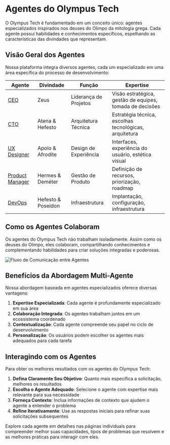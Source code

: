 
# Agentes do Olympus Tech

O Olympus Tech é fundamentado em um conceito único: agentes especializados inspirados nos deuses do Olimpo da mitologia grega. Cada agente possui habilidades e conhecimentos específicos, espelhando as características das divindades que representam.

## Visão Geral dos Agentes

Nossa plataforma integra diversos agentes, cada um especializado em uma área específica do processo de desenvolvimento:

| Agente | Divindade | Função | Expertise |
|--------|-----------|--------|-----------|
| [CEO](zeus.md) | Zeus | Liderança de Projetos | Visão estratégica, gestão de equipes, tomada de decisões |
| [CTO](athena.md) | Atena & Hefesto | Arquitetura Técnica | Estratégia técnica, escolhas tecnológicas, arquitetura |
| [UX Designer](apollo.md) | Apolo & Afrodite | Design de Experiência | Interfaces, experiência do usuário, estética visual |
| [Product Manager](hermes.md) | Hermes & Deméter | Gestão de Produto | Definição de recursos, priorização, roadmap |
| [DevOps](hephaestus.md) | Hefesto & Poseidon | Infraestrutura | Implantação, configuração, infraestrutura |

## Como os Agentes Colaboram

Os agentes do Olympus Tech não trabalham isoladamente. Assim como os deuses do Olimpo, eles colaboram, compartilhando conhecimentos e complementando habilidades para criar soluções integradas e poderosas.

![Fluxo de Comunicação entre Agentes](../diagrams/agent-communication-flow.png)

## Benefícios da Abordagem Multi-Agente

Nossa abordagem baseada em agentes especializados oferece diversas vantagens:

1. **Expertise Especializada**: Cada agente é profundamente especializado em sua área
2. **Colaboração Integrada**: Os agentes trabalham juntos em um ecossistema coordenado
3. **Contextualização**: Cada agente compreende seu papel no ciclo de desenvolvimento
4. **Personalização**: Os usuários podem escolher os agentes mais adequados para cada tarefa

## Interagindo com os Agentes

Para obter os melhores resultados com os agentes do Olympus Tech:

1. **Defina Claramente Seu Objetivo**: Quanto mais específica a solicitação, melhores os resultados
2. **Escolha o Agente Adequado**: Selecione o agente com expertise mais relevante para sua necessidade
3. **Forneça Contexto**: Inclua informações de contexto que ajudem o agente a entender o problema
4. **Refine Iterativamente**: Use as respostas iniciais para refinar suas solicitações subsequentes

Explore cada agente em detalhes nas páginas individuais para compreender melhor suas capacidades, tipos de problemas que resolvem e as melhores práticas para interagir com eles.
